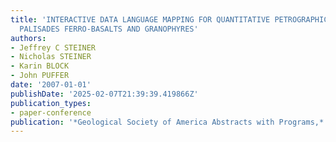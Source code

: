 ```yaml
---
title: 'INTERACTIVE DATA LANGUAGE MAPPING FOR QUANTITATIVE PETROGRAPHIC CHARACTERIZATION:
  PALISADES FERRO-BASALTS AND GRANOPHYRES'
authors:
- Jeffrey C STEINER
- Nicholas STEINER
- Karin BLOCK
- John PUFFER
date: '2007-01-01'
publishDate: '2025-02-07T21:39:39.419866Z'
publication_types:
- paper-conference
publication: '*Geological Society of America Abstracts with Programs,*'
---
```

